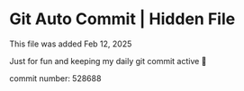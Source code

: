 # Git Auto Commit | Hidden File

This file was added Feb 12, 2025

Just for fun and keeping my daily git commit active 🤪

commit number: 528688
